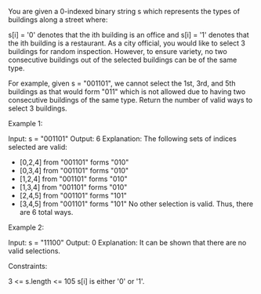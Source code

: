 You are given a 0-indexed binary string s which represents the types of buildings along a street where:

s[i] = '0' denotes that the ith building is an office and
s[i] = '1' denotes that the ith building is a restaurant.
As a city official, you would like to select 3 buildings for random inspection. However, to ensure variety, no two consecutive buildings out of the selected buildings can be of the same type.

For example, given s = "001101", we cannot select the 1st, 3rd, and 5th buildings as that would form "011" which is not allowed due to having two consecutive buildings of the same type.
Return the number of valid ways to select 3 buildings.


Example 1:

Input: s = "001101"
Output: 6
Explanation:
The following sets of indices selected are valid:
- [0,2,4] from "001101" forms "010"
- [0,3,4] from "001101" forms "010"
- [1,2,4] from "001101" forms "010"
- [1,3,4] from "001101" forms "010"
- [2,4,5] from "001101" forms "101"
- [3,4,5] from "001101" forms "101"
  No other selection is valid. Thus, there are 6 total ways.


Example 2:

Input: s = "11100"
Output: 0
Explanation: It can be shown that there are no valid selections.


Constraints:

3 <= s.length <= 105
s[i] is either '0' or '1'.